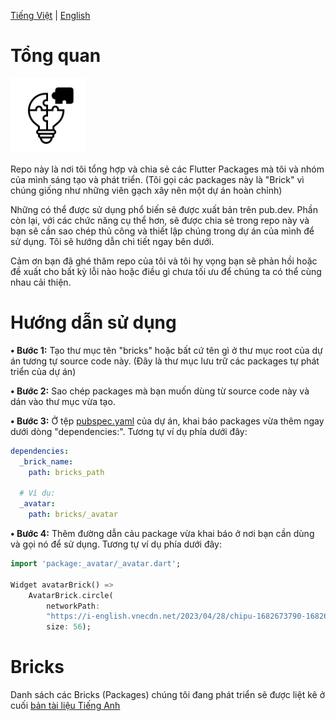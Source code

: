[Tiếng Việt](./README_Vie.md)
| [English](./README.md)

# Tổng quan

<a href="https://github.com/congson99/bricks"><img src="https://github.com/congson99/bricks/blob/master/assets/icons/app_icon.png?raw=true" alt="Icon" width="120"></a>

Repo này là nơi tôi tổng hợp và chia sẻ các Flutter Packages mà tôi và nhóm của mình sáng tạo và phát triển. (Tôi gọi các packages này là "Brick" vì chúng giống như những viên gạch xây nên một dự án hoàn chỉnh)

Những có thể được sử dụng phổ biến sẽ được xuất bản trên pub.dev. Phần còn lại, với các chức năng cụ thể hơn, sẽ được chia sẻ trong repo này và bạn sẽ cần sao chép thủ công và thiết lập chúng trong dự án của mình để sử dụng. Tôi sẽ hướng dẫn chi tiết ngay bên dưới.

Cảm ơn bạn đã ghé thăm repo của tôi và tôi hy vọng bạn sẽ phản hồi hoặc đề xuất cho bất kỳ lỗi nào hoặc điều gì chưa tối ưu để chúng ta có thể cùng nhau cải thiện.

# Hướng dẫn sử dụng

**• Bước 1:** Tạo thư mục tên "bricks" hoặc bất cứ tên gì ở thư mục root của dự án tương tự source code này. (Đây là thư mục lưu trữ các packages tự phát triển của dự án)

**• Bước 2:** Sao chép packages mà bạn muốn dùng từ source code này và dán vào thư mục vừa tạo.

**• Bước 3:** Ở tệp [pubspec.yaml](./pubspec.yaml) của dự án, khai báo packages vừa thêm ngay dưới dòng "dependencies:". Tương tự ví dụ phía dưới đây:

```yaml
dependencies:
  _brick_name:
    path: bricks_path

  # Ví dụ:
  _avatar:
    path: bricks/_avatar
```

**• Bước 4:** Thêm đường dẫn cảu package vừa khai báo ở nơi bạn cần dùng và gọi nó để sử dụng. Tương tự ví dụ phía dưới đây:

```dart
import 'package:_avatar/_avatar.dart';

Widget avatarBrick() =>
    AvatarBrick.circle(
        networkPath:
        "https://i-english.vnecdn.net/2023/04/28/chipu-1682673790-1682673805-6534-1682673939.png",
        size: 56);
```

# Bricks
Danh sách các Bricks (Packages) chúng tôi đang phát triển sẽ được liệt kê ở cuối [bản tài liệu Tiếng Anh](./README.md)
